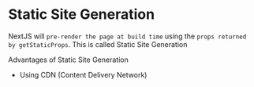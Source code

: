 # Static Site Generation

NextJS will `pre-render the page at build time` using the `props returned by getStaticProps`. This is called Static Site Generation

Advantages of Static Site Generation

- Using CDN (Content Delivery Network)
